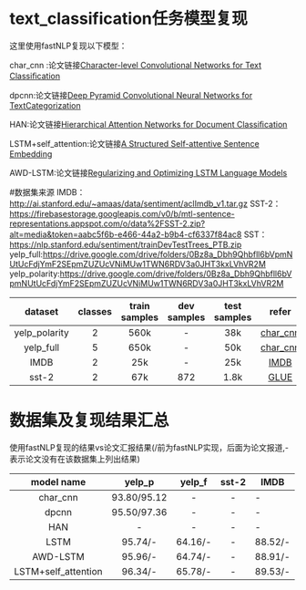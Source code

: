 # text_classification任务模型复现
这里使用fastNLP复现以下模型：

char_cnn :论文链接[Character-level Convolutional Networks for Text Classiﬁcation](https://arxiv.org/pdf/1509.01626v3.pdf)

dpcnn:论文链接[Deep Pyramid Convolutional Neural Networks for TextCategorization](https://ai.tencent.com/ailab/media/publications/ACL3-Brady.pdf)

HAN:论文链接[Hierarchical Attention Networks for Document Classiﬁcation](https://www.cs.cmu.edu/~diyiy/docs/naacl16.pdf)

LSTM+self_attention:论文链接[A Structured Self-attentive Sentence Embedding](https://arxiv.org/pdf/1703.03130.pdf)

AWD-LSTM:论文链接[Regularizing and Optimizing LSTM Language Models](https://arxiv.org/pdf/1708.02182.pdf)

#数据集来源
IMDB：http://ai.stanford.edu/~amaas/data/sentiment/aclImdb_v1.tar.gz
SST-2：https://firebasestorage.googleapis.com/v0/b/mtl-sentence-representations.appspot.com/o/data%2FSST-2.zip?alt=media&token=aabc5f6b-e466-44a2-b9b4-cf6337f84ac8
SST：https://nlp.stanford.edu/sentiment/trainDevTestTrees_PTB.zip
yelp_full:https://drive.google.com/drive/folders/0Bz8a_Dbh9Qhbfll6bVpmNUtUcFdjYmF2SEpmZUZUcVNiMUw1TWN6RDV3a0JHT3kxLVhVR2M
yelp_polarity:https://drive.google.com/drive/folders/0Bz8a_Dbh9Qhbfll6bVpmNUtUcFdjYmF2SEpmZUZUcVNiMUw1TWN6RDV3a0JHT3kxLVhVR2M

dataset |classes | train samples | dev samples | test samples|refer|
:---: | :---: | :---: | :---: | :---: | :---: | 
yelp_polarity | 2 |560k | - |38k|[char_cnn](https://arxiv.org/pdf/1509.01626v3.pdf)|
yelp_full | 5|650k | - |50k|[char_cnn](https://arxiv.org/pdf/1509.01626v3.pdf)|
IMDB | 2 |25k | - |25k|[IMDB](https://ai.stanford.edu/~ang/papers/acl11-WordVectorsSentimentAnalysis.pdf)|
sst-2 | 2 |67k | 872 |1.8k|[GLUE](https://arxiv.org/pdf/1804.07461.pdf)|

# 数据集及复现结果汇总

使用fastNLP复现的结果vs论文汇报结果(/前为fastNLP实现，后面为论文报道,-表示论文没有在该数据集上列出结果)

model name | yelp_p | yelp_f | sst-2|IMDB
:---: | :---: | :---: | :---: |----- 
char_cnn | 93.80/95.12 | - | - |- 
dpcnn | 95.50/97.36 | - | - |- 
HAN |- | - | - |-
LSTM| 95.74/- |64.16/- |- |88.52/-
AWD-LSTM| 95.96/- |64.74/- |- |88.91/-
LSTM+self_attention| 96.34/- | 65.78/- | - |89.53/-

